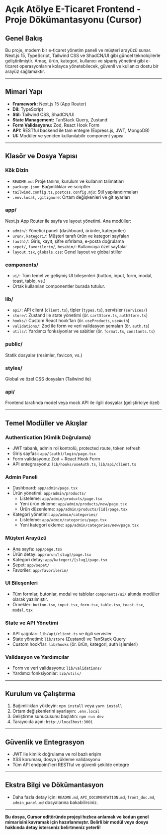 # Açık Atölye E-Ticaret Frontend - Proje Dökümantasyonu (Cursor)

## Genel Bakış
Bu proje, modern bir e-ticaret yönetim paneli ve müşteri arayüzü sunar. Next.js 15, TypeScript, Tailwind CSS ve ShadCN/UI gibi güncel teknolojilerle geliştirilmiştir. Amaç, ürün, kategori, kullanıcı ve sipariş yönetimi gibi e-ticaret operasyonlarını kolayca yönetebilecek, güvenli ve kullanıcı dostu bir arayüz sağlamaktır.

---

## Mimari Yapı
- **Framework:** Next.js 15 (App Router)
- **Dil:** TypeScript
- **Stil:** Tailwind CSS, ShadCN/UI
- **State Management:** TanStack Query, Zustand
- **Form Validasyonu:** Zod, React Hook Form
- **API:** RESTful backend ile tam entegre (Express.js, JWT, MongoDB)
- **UI:** Modüler ve yeniden kullanılabilir component yapısı

---

## Klasör ve Dosya Yapısı

### Kök Dizin
- `README.md`: Proje tanımı, kurulum ve kullanım talimatları
- `package.json`: Bağımlılıklar ve scriptler
- `tailwind.config.ts`, `postcss.config.mjs`: Stil yapılandırmaları
- `.env.local`, `.gitignore`: Ortam değişkenleri ve git ayarları

### app/
Next.js App Router ile sayfa ve layout yönetimi. Ana modüller:
- `admin/`: Yönetici paneli (dashboard, ürünler, kategoriler)
- `urun/`, `kategori/`: Müşteri tarafı ürün ve kategori sayfaları
- `(auth)/`: Giriş, kayıt, şifre sıfırlama, e-posta doğrulama
- `sepet/`, `favorilerim/`, `hesabim/`: Kullanıcıya özel sayfalar
- `layout.tsx`, `globals.css`: Genel layout ve global stiller

### components/
- `ui/`: Tüm temel ve gelişmiş UI bileşenleri (button, input, form, modal, toast, tablo, vs.)
- Ortak kullanılan componentler burada tutulur.

### lib/
- `api/`: API client (`client.ts`), tipler (`types.ts`), servisler (`services/`)
- `store/`: Zustand ile state yönetimi (ör. `cartStore.ts`, `authStore.ts`)
- `hooks/`: Custom React hook'ları (ör. `useProducts`, `useAuth`)
- `validations/`: Zod ile form ve veri validasyon şemaları (ör. `auth.ts`)
- `utils/`: Yardımcı fonksiyonlar ve sabitler (ör. `format.ts`, `constants.ts`)

### public/
Statik dosyalar (resimler, favicon, vs.)

### styles/
Global ve özel CSS dosyaları (Tailwind ile)

### api/
Frontend tarafında model veya mock API ile ilgili dosyalar (geliştiriciye özel)

---

## Temel Modüller ve Akışlar

### Authentication (Kimlik Doğrulama)
- JWT tabanlı, admin rol kontrolü, protected route, token refresh
- Giriş sayfası: `app/(auth)/login/page.tsx`
- Form validasyonu: Zod + React Hook Form
- API entegrasyonu: `lib/hooks/useAuth.ts`, `lib/api/client.ts`

### Admin Paneli
- Dashboard: `app/admin/page.tsx`
- Ürün yönetimi: `app/admin/products/`
  - Listeleme: `app/admin/products/page.tsx`
  - Yeni ürün ekleme: `app/admin/products/new/page.tsx`
  - Ürün düzenleme: `app/admin/products/[id]/page.tsx`
- Kategori yönetimi: `app/admin/categories/`
  - Listeleme: `app/admin/categories/page.tsx`
  - Yeni kategori ekleme: `app/admin/categories/new/page.tsx`

### Müşteri Arayüzü
- Ana sayfa: `app/page.tsx`
- Ürün detay: `app/urun/[slug]/page.tsx`
- Kategori detay: `app/kategori/[slug]/page.tsx`
- Sepet: `app/sepet/`
- Favoriler: `app/favorilerim/`

### UI Bileşenleri
- Tüm formlar, butonlar, modal ve tablolar `components/ui/` altında modüler olarak yazılmıştır.
- Örnekler: `button.tsx`, `input.tsx`, `form.tsx`, `table.tsx`, `toast.tsx`, `modal.tsx`

### State ve API Yönetimi
- API çağrıları: `lib/api/client.ts` ve ilgili servisler
- State yönetimi: `lib/store` (Zustand) ve TanStack Query
- Custom hook'lar: `lib/hooks` (ör. ürün, kategori, auth işlemleri)

### Validasyon ve Yardımcılar
- Form ve veri validasyonu: `lib/validations/`
- Yardımcı fonksiyonlar: `lib/utils/`

---

## Kurulum ve Çalıştırma
1. Bağımlılıkları yükleyin: `npm install` veya `yarn install`
2. Ortam değişkenlerini ayarlayın: `.env.local`
3. Geliştirme sunucusunu başlatın: `npm run dev`
4. Tarayıcıda açın: `http://localhost:3001`

---

## Güvenlik ve Entegrasyon
- JWT ile kimlik doğrulama ve rol bazlı erişim
- XSS koruması, dosya yükleme validasyonu
- Tüm API endpoint'leri RESTful ve güvenli şekilde entegre

---

## Ekstra Bilgi ve Dökümantasyon
- Daha fazla detay için: `README.md`, `API_DOCUMENTATION.md`, `front_doc.md`, `admin_panel.md` dosyalarına bakabilirsiniz.

---

**Bu dosya, Cursor editöründe projeyi hızlıca anlamak ve kodun genel mimarisini kavramak için hazırlanmıştır. Belirli bir modül veya dosya hakkında detay isterseniz belirtmeniz yeterli!** 